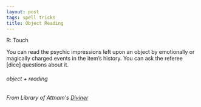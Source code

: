 ```yaml
---
layout: post
tags: spell tricks
title: Object Reading
---
```


R: Touch

You can read the psychic impressions left upon an object by emotionally or magically charged events in the item’s history. You can ask the referee [dice] questions about it.

###### object + reading
###### From Library of Attnam's [Diviner](https://attnam.blogspot.com/2018/07/class-diviner-wizard.html)
